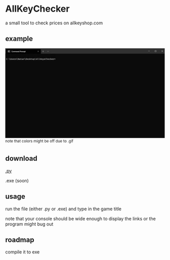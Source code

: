 # AllKeyChecker
a small tool to check prices on allkeyshop.com

## example
![example](https://github.com/Natqo/AllKeyChecker/blob/main/example.gif?raw=true)
<sup>note that colors might be off due to .gif</sup>

## download
[.py](https://raw.githubusercontent.com/Natqo/AllKeyChecker/main/main.py)

.exe (soon)

## usage
run the file (either .py or .exe) and type in the game title

note that your console should be wide enough to display the links or the program might bug out

## roadmap
compile it to exe
